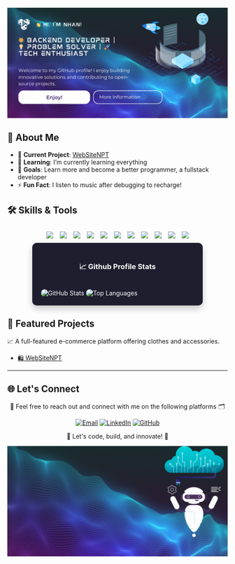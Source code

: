 
![Banner](https://raw.githubusercontent.com/NNTN32/NNTN32/main/Cover.png)

## 🌟 About Me

- 🔭 **Current Project**: [WebSiteNPT](https://github.com/NNTN32/WebSiteNPT)
- 🌱 **Learning**: I’m currently learning everything 
- 🥅 **Goals**: Learn more and become a better programmer, a fullstack developer
- ⚡ **Fun Fact**: I listen to music after debugging to recharge!



## 🛠️ Skills & Tools
<div style="display: flex; justify-content: center; flex-wrap: wrap; gap: 15px; padding: 10px;">
  <img src="https://img.shields.io/badge/-JavaScript-F7DF1E?style=flat&logo=javascript&logoColor=black">
  <img src="https://img.shields.io/badge/-Java-007396?style=flat&logo=java&logoColor=white">
  <img src="https://img.shields.io/badge/-C%23-239120?style=flat&logo=c-sharp&logoColor=white">
  <img src="https://img.shields.io/badge/-React-61DAFB?style=flat&logo=react&logoColor=black">
  <img src="https://img.shields.io/badge/-.NET-512BD4?style=flat&logo=dotnet&logoColor=white">
  <img src="https://img.shields.io/badge/-Bootstrap-7952B3?style=flat&logo=bootstrap&logoColor=white">
  <img src="https://img.shields.io/badge/-SpringBoot-6DB33F?style=flat&logo=spring&logoColor=white">
  <img src="https://img.shields.io/badge/-MySQL-4479A1?style=flat&logo=mysql&logoColor=white">
  <img src="https://img.shields.io/badge/-Git-F05032?style=flat&logo=git&logoColor=white">
  <img src="https://img.shields.io/badge/-HTML-E34F26?style=flat&logo=html5&logoColor=white">
  <img src="https://img.shields.io/badge/-CSS-1572B6?style=flat&logo=css3&logoColor=white">
</div>



<div style="display: flex; justify-content: center; gap: 20px; flex-wrap: wrap;">
  <!-- Stats Section -->
  <div style="background: #1e1e2f; color: white; padding: 20px; border-radius: 10px; text-align: center; box-shadow: 0 8px 15px rgba(0, 0, 0, 0.2); transition: transform 0.3s; width: 350px; display: flex; flex-direction: column; align-items: center;">
    <h3>📈 Github Profile Stats</h3>
    <ul style="list-style: none; padding: 0; margin: 0; text-align: left; width: 100%;">
      <img src="https://github-readme-stats.vercel.app/api?username=NNTN32&show_icons=true&theme=tokyonight&hide_title=true&count_private=true&hide_border=true" alt="GitHub Stats" style="margin-top: 20px; max-width: 100%; border-radius: 10px;">
      <img src="https://github-readme-stats.vercel.app/api/top-langs/?username=NNTN32&layout=compact&theme=tokyonight&hide_title=true&count_private=true&hide_border=true" alt="Top Languages" style="margin-top: 20px; max-width: 100%; border-radius: 10px;">
    </ul>
  </div>
</div>



## 🌟 Featured Projects
 📈 A full-featured e-commerce platform offering clothes and accessories.
- [🛍️ WebSiteNPT](https://github.com/NNTN32/WebSiteNPT)
  

---

## 🌐 Let's Connect

<p align="center">
  <a>🤝 Feel free to reach out and connect with me on the following platforms 🗂️</a>
</p>

<p align="center">
  <a href="mailto:thanhnhanna102003@gmail.com"><img src="https://img.shields.io/badge/Gmail-D14836?style=for-the-badge&logo=gmail&logoColor=white" alt="Email"></a>
  <a href="https://www.linkedin.com/in/masonnn"><img src="https://img.shields.io/badge/LinkedIn-0077B5?style=for-the-badge&logo=linkedin&logoColor=white" alt="LinkedIn"></a>
  <a href="https://github.com/NNTN32"><img src="https://img.shields.io/badge/GitHub-181717?style=for-the-badge&logo=github&logoColor=white" alt="GitHub"></a>
</p>

<p align="center">
  <a>🚀 Let's code, build, and innovate! 🔧</a>
</p>

![Banner](https://raw.githubusercontent.com/NNTN32/NNTN32/main/Footer.png)




